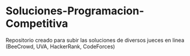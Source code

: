 # Soluciones-Programacion-Competitiva
Repositorio creado para subir las soluciones de diversos jueces en linea (BeeCrowd, UVA, HackerRank, CodeForces)
